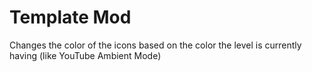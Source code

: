 # Template Mod

Changes the color of the icons based on the color the level is currently having (like <cr>YouTube</c> Ambient Mode)
